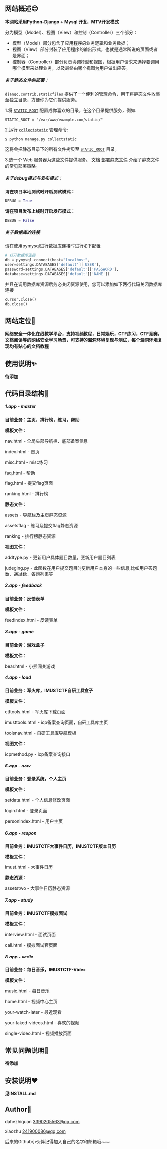 ## 网站概述😊

**本网站采用Python-Django + Mysql 开发，MTV开发模式**

分为模型（Model）、视图（View）和控制（Controller）三个部分：
- 模型（Model）部分包含了应用程序的业务逻辑和业务数据；
- 视图（View）部分封装了应用程序的输出形式，也就是通常所说的页面或者是界面；
- 控制器（Controller）部分负责协调模型和视图，根据用户请求来选择要调用哪个模型来处理业务，以及最终由哪个视图为用户做出应答。


##### 关于静态文件的部署：

[`django.contrib.staticfiles`](https://docs.djangoproject.com/zh-hans/3.2/ref/contrib/staticfiles/#module-django.contrib.staticfiles "django.contrib.staticfiles: An app for handling static files.") 提供了一个便利的管理命令，用于将静态文件收集至独立目录，方便你为它们提供服务。

1.将 [`STATIC_ROOT`](https://docs.djangoproject.com/zh-hans/3.2/ref/settings/#std:setting-STATIC_ROOT) 配置成你喜欢的目录，在这个目录提供服务，例如:

```
STATIC_ROOT = "/var/www/example.com/static/"
```

2.运行 [`collectstatic`](https://docs.djangoproject.com/zh-hans/3.2/ref/contrib/staticfiles/#django-admin-collectstatic) 管理命令:

```
$ python manage.py collectstatic
```

这将会把静态目录下的所有文件拷贝至 [`STATIC_ROOT`](https://docs.djangoproject.com/zh-hans/3.2/ref/settings/#std:setting-STATIC_ROOT) 目录。

3.选一个 Web 服务器为这些文件提供服务。 文档 [部署静态文件](https://docs.djangoproject.com/zh-hans/3.2/howto/static-files/deployment/) 介绍了静态文件的常见部署策略。

##### 关于debug模式与发布模式：

**请在项目本地测试时开启测试模式：**

```python
DEBUG = True
```

**请在项目发布上线时开启发布模式：**

```python
DEBUG = False
```

##### 关于数据库的连接

请在使用pymysql进行数据库连接时进行如下配置

```python
# 打开数据库连接
db = pymysql.connect(host="localhost",
user=settings.DATABASES['default']['USER'],
password=settings.DATABASES['default']['PASSWORD'],
database=settings.DATABASES['default']['NAME'])
```

并且在调用数据库资源后务必关闭资源使用，您可以添加如下两行代码关闭数据库连接

```python
cursor.close()
db.close()
```

## 网站定位🙌

**网络安全一体化在线教学平台，支持视频教程，日常娱乐，CTF练习，CTF竞赛，文档阅读等的网络安全学习场景，可支持的漏洞环境复现与测试，每个漏洞环境复现均有贴心的文档教程**

## 使用说明✨

**待添加**

## 代码目录结构🎈

##### 1.app - master

**目前业务：主页，排行榜，练习，帮助**

**模板文件：**

nav.html - 全局头部导航栏、底部备案信息

index.html - 首页

misc.html - misc练习

faq.html - 帮助

flag.html - 提交flag页面

ranking.html - 排行榜

**静态文件：**

assets - 导航栏及主页静态资源

assetsflag - 练习及提交flag静态资源

ranking - 排行榜静态资源

**视图文件：**

addtype.py - 更新用户具体题目数量，更新用户题目列表

judeging.py - 此函数在用户提交题目时更新用户本身的一些信息,比如用户答题数，通过数，答题列表等

##### 2.app - feedback

**目前业务：反馈表单**

**模板文件：**

feedindex.html - 反馈表单

##### 3.app - game

**目前业务：游戏盒子**

**模板文件：**

bear.html - 小熊闯关游戏

##### 4.app - load

**目前业务：军火库，IMUSTCTF自研工具盒子**

**模板文件：**

ctftools.html - 军火库下载页面

imusttools.html - icp备案查询页面，自研工具库主页

toolsnav.html - 自研工具库导航模板

**视图文件：**

icpmethod.py - icp备案查询接口

##### 5.app - now

**目前业务：登录系统，个人主页**

**模板文件：**

setdata.html - 个人信息修改页面

login.html - 登录页面

personindex.html - 用户主页

##### 6.app - respon

**目前业务：IMUSTCTF大事件日历，IMUSTCTF版本日历**

**模板文件：**

imust.html - 大事件日历

**静态资源：**

assetstwo - 大事件日历静态资源


##### 7.app - study

**目前业务：IMUSTCTF模拟面试**

**模板文件：**

interview.html - 面试页面

call.html - 模拟面试官页面


##### 8.app - vedio

**目前业务：每日音乐，IMUSTCTF-Video**

**模板文件：**

music.html - 每日音乐

home.html - 视频中心主页

your-watch-later - 最近观看

your-laked-videos.html - 喜欢的视频

single-video.html - 视频播放页面



## 常见问题说明🍳

**待添加**

## 安装说明❤

**见INSTALL.md**

## Author👵

dahezhiquan   3390205563@qq.com

xiaozhu 241900086@qq.com

后来的Github小伙伴记得加入自己的名字和邮箱哦~~~
